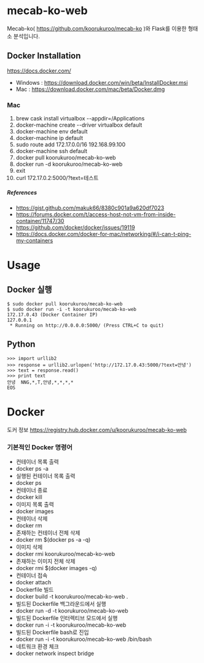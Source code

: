 # mecab-ko-web
Mecab-ko( https://github.com/koorukuroo/mecab-ko )와 Flask를 이용한 형태소 분석입니다.

## Docker Installation
https://docs.docker.com/
- Windows : https://download.docker.com/win/beta/InstallDocker.msi
- Mac : https://download.docker.com/mac/beta/Docker.dmg

### Mac
1. brew cask install virtualbox --appdir=/Applications
2. docker-machine create --driver virtualbox default
3. docker-machine env default
4. docker-machine ip default
5. sudo route add 172.17.0.0/16 192.168.99.100
6. docker-machine ssh default
7. docker pull koorukuroo/mecab-ko-web
8. docker run -d koorukuroo/mecab-ko-web
9. exit
10. curl 172.17.0.2:5000/?text=테스트

##### References
- https://gist.github.com/makuk66/8380c901a9a620df7023
- https://forums.docker.com/t/access-host-not-vm-from-inside-container/11747/30
- https://github.com/docker/docker/issues/19119
- https://docs.docker.com/docker-for-mac/networking/#/i-can-t-ping-my-containers


# Usage
## Docker 실행
```
$ sudo docker pull koorukuroo/mecab-ko-web
$ sudo docker run -i -t koorukuroo/mecab-ko-web
172.17.0.43 (Docker Container IP)
127.0.0.1
 * Running on http://0.0.0.0:5000/ (Press CTRL+C to quit)
```
## Python
```
>>> import urllib2
>>> response = urllib2.urlopen('http://172.17.0.43:5000/?text=안녕')
>>> text = response.read()
>>> print text
안녕	NNG,*,T,안녕,*,*,*,*
EOS
```

# Docker
도커 정보
https://registry.hub.docker.com/u/koorukuroo/mecab-ko-web
### 기본적인 Docker 명령어
- 컨테이너 목록 출력
 - docker ps -a
- 실행된 컨테이너 목록 출력
 - docker ps
- 컨테이너 종료
 - docker kill <CONTAINER ID>
- 이미지 목록 출력
 - docker images
- 컨테이너 삭제
 - docker rm <CONTAINER ID>
- 존재하는 컨테이너 전체 삭제
 - docker rm $(docker ps -a -q)
- 이미지 삭제
 - docker rmi koorukuroo/mecab-ko-web
- 존재하는 이미지 전체 삭제
 - docker rmi $(docker images -q)
- 컨테이너 접속
 - docker attach <CONTAINER ID>
- Dockerfile 빌드
 - docker build -t koorukuroo/mecab-ko-web .
- 빌드된 Dockerfile 백그라운드에서 실행
 - docker run -d -t koorukuroo/mecab-ko-web
- 빌드된 Dockerfile 인터렉티브 모드에서 실행
 - docker run -i -t koorukuroo/mecab-ko-web
- 빌드된 Dockerfile bash로 진입
 - docker run -i -t koorukuroo/mecab-ko-web /bin/bash
- 네트워크 환경 체크
 - docker network inspect bridge
